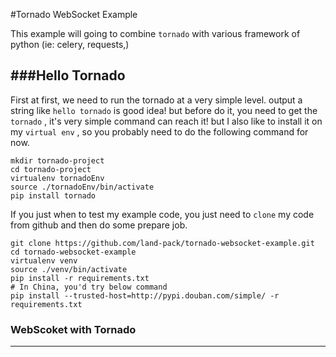 #Tornado WebSocket Example

This example will going to combine `tornado` with various framework of python (ie: celery, requests,)

###Hello Tornado
-----------------
First at first, we need to run the tornado at a very simple level. output a string like `hello tornado` is good idea! but before do it, you need to get the `tornado` , it's very simple command can reach it! but I also like to install it on my `virtual env` , so you probably need to do the following command for now.

```
mkdir tornado-project
cd tornado-project
virtualenv tornadoEnv
source ./tornadoEnv/bin/activate
pip install tornado
```
If you just when to test my example code, you just need to `clone` my code from github and then do some prepare job.

```
git clone https://github.com/land-pack/tornado-websocket-example.git
cd tornado-websocket-example
virtualenv venv
source ./venv/bin/activate
pip install -r requirements.txt
# In China, you'd try below command
pip install --trusted-host=http://pypi.douban.com/simple/ -r requirements.txt
```

### WebScoket with Tornado
--------------------


